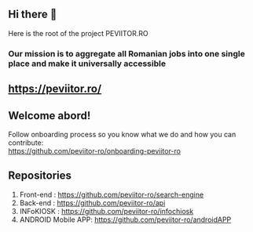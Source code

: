 ## Hi there 👋

Here is the root of the project PEVIITOR.RO

### Our mission is to aggregate all Romanian jobs into one single place and make it universally accessible

## https://peviitor.ro/

## Welcome abord!
Follow onboarding process so you know what we do and how you can contribute:  
https://github.com/peviitor-ro/onboarding-peviitor-ro

## Repositories
1. Front-end : https://github.com/peviitor-ro/search-engine
2. Back-end  : https://github.com/peviitor-ro/api
3. INFoKIOSK : https://github.com/peviitor-ro/infochiosk
4. ANDROID Mobile APP: https://github.com/peviitor-ro/androidAPP
